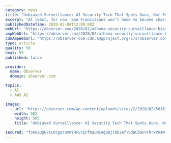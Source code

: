 ```yaml
---
category: news
title: "Unbiased Surveillance: AI Security Tech That Spots Guns, Not People"
excerpt: "At least, for now, San Franciscans won’t have to become characters in a real-life Black Mirror episode. And worse, there’s a lot of evil profiling using facial recognition—I’m talking to you Amazon Rekognition, which mistook Boston athletes of color for criminals. Still, artificial intelligence (AI) and facial recognition always seem to ..."
publishedDateTime: 2020-02-04T12:00:00Z
webUrl: "https://observer.com/2020/02/athena-security-surveillance-bias-gun-control/"
ampWebUrl: "https://observer.com/2020/02/athena-security-surveillance-bias-gun-control/amp/"
cdnAmpWebUrl: "https://observer-com.cdn.ampproject.org/c/s/observer.com/2020/02/athena-security-surveillance-bias-gun-control/amp/"
type: article
quality: 59
heat: 59
published: false

provider:
  name: Observer
  domain: observer.com

topics:
  - AI
  - AWS AI

images:
  - url: "https://observer.com/wp-content/uploads/sites/2/2020/02/56161324_434979100380682_5588907875608035328_n-e1580760304964.png?quality=80&strip"
    width: 902
    height: 505
    title: "Unbiased Surveillance: AI Security Tech That Spots Guns, Not People"

secured: "fo6nZUgG7sCOcgqYuVWYHFSYEPfbqumCAgOBjTQb2ef+SdaCb9xVFhrxPKaW+7yVjt1YH81YGtwL0eVncYoX0nQJjmw3A3KttgNoO5sCzO7KipMl+INFFMM8WTUgcNE6RFJEIXPjo3tv/DsrhZcT2Xt/TpSSBO7DYHCRukFxUudZ3wZTQzZUa/QNdSVq650hxyVNUE7zWBMv5jLBqtyJ+BooSfxCwl7IKxmcwssjJIW1agU6OAYsuDe/qwLjil3+bpWAwG9h7KqQjAbY1kpJ4XN2nPPBKv/iJsUcuglu2Syt8BXw3njP4vIsJ3+0xXrD;Gz0YO1Op92G17A+QrkvFtQ=="
---
```


